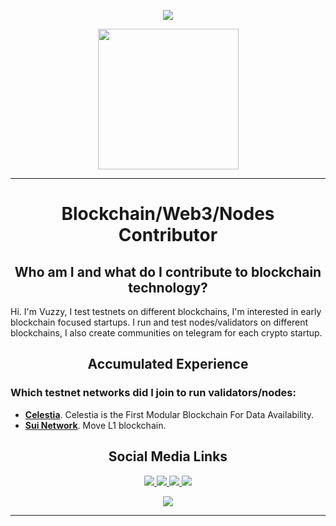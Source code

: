 <p align="center">
  <img src="https://capsule-render.vercel.app/api?type=wave&color=gradient&height=300&section=header&text=Hi%20there%20%F0%9F%91%8B&fontSize=90"/>
</p>

<div id="header" align="center">
  <img src="https://github.com/user-attachments/assets/5af5c5ba-1c3b-47d3-968d-fd2e40b26304" width="225"/>
</div>

_____

<h1 align="center">
Blockchain/Web3/Nodes Contributor
</h1>

<h2 align="center">Who am I and what do I contribute to blockchain technology?</h2>

Hi. I'm Vuzzy, I test testnets on different blockchains, I'm interested in early blockchain focused startups. I run and test nodes/validators on different blockchains, I also create communities on telegram for each crypto startup.

<h2 align="center">Accumulated Experience</h2>

<h3 align="left">Which testnet networks did I join to run validators/nodes:</h3>
  <ul>
    <li> <a href="https://celestia.org/" target="_blank"><strong>Celestia</strong></a>. Celestia is the First Modular Blockchain For Data Availability.</li>
    <li> <a href="https://sui.io/" target="_blank"><strong>Sui Network</strong></a>. Move L1 blockchain.</li>
  </ul>

<h2 name="intro" align="center">Social Media Links</h2>
  <div id="badges" align="center">
    <a href="https://github.com/VuzzyM">
        <img src="https://img.shields.io/badge/GitHub-100000?style=for-the-badge&logo=github&logoColor=white"/>
      </a>
      <a href="https://twitter.com/vuzzy_sky">
        <img src="https://img.shields.io/badge/X-000000?style=for-the-badge&logo=x&logoColor=white"/>
      </a>
        <a href="https://medium.com/@vuzzym">
        <img src="https://img.shields.io/badge/Medium-12100E?style=for-the-badge&logo=medium&logoColor=white"/>
      </a>
       <a href="https://linktr.ee/vuzzy">
        <img src="https://img.shields.io/badge/LinkTree-black?style=for-the-badge&logo=Mirror&logoColor=grey"/>
      </a>
  </div>
  
<p align="center">
  <img src="https://capsule-render.vercel.app/api?type=wave&color=gradient&height=200&section=footer&text=&fontSize=90"/>
</p>

_____
